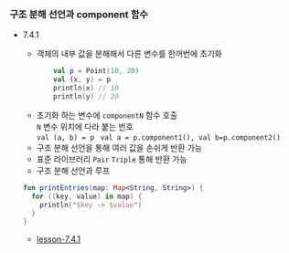 ### 구조 분해 선언과 component 함수

- 7.4.1
    - 객체의 내부 값을 분해해서 다른 변수를 한꺼번에 초기화
        ```kotlin
            val p = Point(10, 20) 
            val (x, y) = p
            println(x) // 10
            println(y) // 20
        ```
    - 초기화 하는 변수에 `componentN` 함수 호출 \
      `N` 변수 위치에 다라 붙는 번호 \
      `val (a, b) = p `
      `val a = p.component1(), val b=p.component2()`
    - 구조 분해 선언을 통해 여러 값을 손쉬게 반환 가능
    - 표준 라이브러리 `Pair` `Triple` 통해 반환 가능
    - 구조 분해 선언과 루프
    ```kotlin
    fun printEntries(map: Map<String, String>) {
      for ((key, value) in map) {
        println("$key -> $value")
      }
    }
    ```
      
    - [lesson-7.4.1](lesson-7.4.1.kt)
